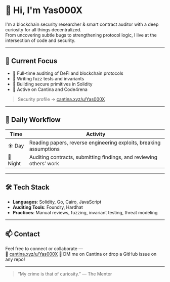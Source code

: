 # 👋 Hi, I'm Yas000X

I'm a blockchain security researcher & smart contract auditor with a deep curiosity for all things decentralized.  
From uncovering subtle bugs to strengthening protocol logic, I live at the intersection of code and security.

---

## 🧠 Current Focus

- 🔐 Full-time auditing of DeFi and blockchain protocols  
- 🧪 Writing fuzz tests and invariants  
- 🧱 Building secure primitives in Solidity  
- 🔭 Active on Cantina and Code4rena

> Security profile → [cantina.xyz/u/Yas000X](https://cantina.xyz/u/Yas000X)

---

## 🌙 Daily Workflow

| Time  | Activity |
|-------|----------|
| ☀️ Day | Reading papers, reverse engineering exploits, breaking assumptions |
| 🌙 Night | Auditing contracts, submitting findings, and reviewing others’ work |

---

## 🛠️ Tech Stack

- **Languages**: Solidity, Go, Cairo, JavaScript  
- **Auditing Tools**: Foundry, Hardhat
- **Practices**: Manual reviews, fuzzing, invariant testing, threat modeling

---

## 📫 Contact

Feel free to connect or collaborate —  
🔗 [cantina.xyz/u/Yas000X](https://cantina.xyz/u/Yas000X)
📧 DM me on Cantina or drop a GitHub issue on any repo!

---

> “My crime is that of curiosity.” — The Mentor

